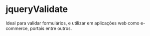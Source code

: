 # jqueryValidate
Ideal para validar formulários, e utilizar em aplicações web como e-commerce, portais entre outros.
